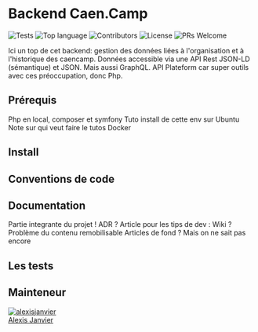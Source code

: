 # Backend Caen.Camp

![Tests](https://github.com/CaenCamp/api-caencamp/workflows/phpunit/badge.svg?branch=main) ![Top language](https://img.shields.io/github/languages/top/CaenCamp/api-caencamp.svg) ![Contributors](https://img.shields.io/github/contributors/CaenCamp/api-caencamp.svg) ![License](https://img.shields.io/github/license/CaenCamp/api-caencamp.svg) ![PRs Welcome](https://img.shields.io/badge/PRs-welcome-brightgreen.svg)

Ici un top de cet backend: gestion des données liées à l'organisation et à l'historique des caencamp. Données accessible via une API Rest JSON-LD (sémantique) et JSON. Mais aussi GraphQL.
API Plateform car super outils avec ces préoccupation, donc Php.

## Prérequis

Php en local, composer et symfony
Tuto install de cette env sur Ubuntu
Note sur qui veut faire le tutos Docker

## Install

## Conventions de code

## Documentation

Partie integrante du projet !
ADR ?
Article pour les tips de dev : Wiki ? Problème du contenu remobilisable
Articles de fond ? Mais on ne sait pas encore

## Les tests

## Mainteneur

[![alexisjanvier](https://avatars1.githubusercontent.com/u/547706?s=96&amp;v=4)](https://github.com/alexisjanvier)     
[Alexis Janvier](https://github.com/alexisjanvier)